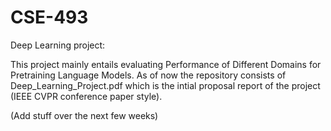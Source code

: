 # CSE-493
Deep Learning project:

This project mainly entails evaluating Performance of Different Domains for Pretraining Language Models. As of now the repository consists of Deep_Learning_Project.pdf which is the intial proposal report of the project (IEEE CVPR conference paper style).

(Add stuff over the next few weeks)
